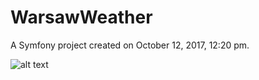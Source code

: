 WarsawWeather
=============

A Symfony project created on October 12, 2017, 12:20 pm.

![alt text](https://github.com/KuNman/FB4.me/blob/master/ezgif-3-a5608e5e29.gif)